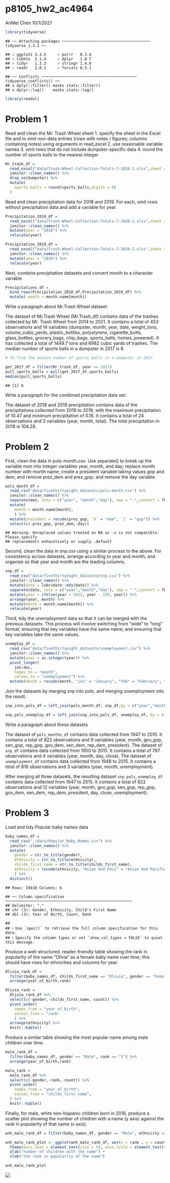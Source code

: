 p8105\_hw2\_ac4964
================
AnMei Chen
10/1/2021

``` r
library(tidyverse)
```

    ## ── Attaching packages ─────────────────────────────────────── tidyverse 1.3.1 ──

    ## ✓ ggplot2 3.3.5     ✓ purrr   0.3.4
    ## ✓ tibble  3.1.4     ✓ dplyr   1.0.7
    ## ✓ tidyr   1.1.3     ✓ stringr 1.4.0
    ## ✓ readr   2.0.1     ✓ forcats 0.5.1

    ## ── Conflicts ────────────────────────────────────────── tidyverse_conflicts() ──
    ## x dplyr::filter() masks stats::filter()
    ## x dplyr::lag()    masks stats::lag()

``` r
library(readxl)
```

# Problem 1

Read and clean the Mr. Trash Wheel sheet 1. specify the sheet in the
Excel file and to omit non-data entries (rows with notes / figures;
columns containing notes) using arguments in read\_excel 2. use
reasonable variable names 3. omit rows that do not include
dumpster-specific data 4. round the number of sports balls to the
nearest integer

``` r
Mr_trash_df = 
  read_excel("data/Trash-Wheel-Collection-Totals-7-2020-2.xlsx",sheet = "Mr. Trash Wheel", range = "A2:N534") %>% 
  janitor::clean_names() %>% 
  drop_na(dumpster) %>% 
  mutate(
    sports_balls = round(sports_balls,digits = 0)
  )
```

Read and clean precipitation data for 2018 and 2019. For each, omit rows
without precipitation data and add a variable for year.

``` r
Precipitation_2018_df = 
  read_excel("data/Trash-Wheel-Collection-Totals-7-2020-2.xlsx",sheet = "2018 Precipitation", range = "A2:B14") %>% 
  janitor::clean_names() %>% 
  mutate(year = "2018") %>% 
  relocate(year)

Precipitation_2019_df = 
  read_excel("data/Trash-Wheel-Collection-Totals-7-2020-2.xlsx",sheet = "2019 Precipitation", range = "A2:B14") %>% 
  janitor::clean_names() %>% 
  mutate(year = "2019") %>% 
  relocate(year)
```

Next, combine precipitation datasets and convert month to a character
variable

``` r
Precipitations_df = 
  bind_rows(Precipitation_2018_df,Precipitation_2019_df) %>% 
  mutate( month = month.name[month])
```

Write a paragraph about Mr.Trash Wheel dataset:

The dataset of Mr.Trash Wheel (Mr.Trash\_df) contains data of the
trashes collected by Mr. Trash Wheel from 2014 to 2021. It contains a
total of 453 observations and 14 variables (dumpster, month, year, date,
weight\_tons, volume\_cubic\_yards, plastic\_bottles, polystyrene,
cigarette\_butts, glass\_bottles, grocery\_bags, chip\_bags,
sports\_balls, homes\_powered). It has collected a total of 1449.7 tons
and 6982 cubic yards of trashes. The median number of sports balls in a
dumpster in 2017 is 8.

``` r
# To find the median number of sports balls in a dumpster in 2017

get_2017_df = filter(Mr_trash_df, year == 2017)
pull_sports_balls = pull(get_2017_df,sports_balls)
median(pull_sports_balls)
```

    ## [1] 8

Write a paragraph for the combined precipitation data set:

The dataset of 2018 and 2019 precipitation contains data of the
precipitations collected from 2018 to 2019, with the maximum
precipitation of 10.47 and minimum precipitation of 0.16. It contains a
total of 24 observations and 3 variables (year, month, total). The total
precipitation in 2018 is 104.28.

# Problem 2

First, clean the data in pols-month.csv. Use separate() to break up the
variable mon into integer variables year, month, and day; replace month
number with month name; create a president variable taking values gop
and dem, and remove prez\_dem and prez\_gop; and remove the day
variable.

``` r
pols_month_df = 
  read_csv("data/fivethirtyeight_datasets/pols-month.csv") %>% 
  janitor::clean_names() %>% 
  separate(mon, into = c("year", "month","day"), sep = "-",convert = TRUE) %>% 
  mutate( 
    month = month.name[month],
    ) %>% 
  mutate(president = recode(prez_gop, `0` = "dem", `1` = "gop")) %>% 
  select(c(-prez_gop,-prez_dem,-day))
```

    ## Warning: Unreplaced values treated as NA as .x is not compatible. Please specify
    ## replacements exhaustively or supply .default

Second, clean the data in snp.csv using a similar process to the above.
For consistency across datasets, arrange according to year and month,
and organize so that year and month are the leading columns.

``` r
snp_df = 
  read_csv("data/fivethirtyeight_datasets/snp.csv") %>% 
  janitor::clean_names() %>% 
  mutate(date = lubridate::mdy(date)) %>% 
  separate(date, into = c("year","month","day"), sep = "-",convert = TRUE) %>% 
  mutate(year = ifelse(year > 2021, year - 100, year)) %>% 
  arrange(year, month) %>%
  mutate(month = month.name[month]) %>% 
  relocate(year)  
```

Third, tidy the unemployment data so that it can be merged with the
previous datasets. This process will involve switching from “wide” to
“long” format; ensuring that key variables have the same name; and
ensuring that key variables take the same values.

``` r
unemploy_df = 
  read_csv("data/fivethirtyeight_datasets/unemployment.csv") %>% 
  janitor::clean_names() %>%
  mutate(year = as.integer(year)) %>% 
  pivot_longer(
    jan:dec,
    names_to = "month",
    values_to = "unemployment") %>% 
  mutate(month = recode(month, "jan" = "January", "feb" = "February", "mar" = "March", "apr" = "April", "may" = "May", "jun" = "June", "jul" = "July", "aug" = "August", "sep" = "September", "oct" = "October", "nov" = "November", "dec" = "December"))
```

Join the datasets by merging snp into pols, and merging unemployment
into the result.

``` r
snp_into_pols_df = left_join(pols_month_df, snp_df,by = c("year","month")) 

snp_pols_unemploy_df = left_join(snp_into_pols_df, unemploy_df, by = c("year","month"))
```

Write a paragraph about these datasets

The dataset of `pols_months_df` contains data collected from 1947 to
2015. It contains a total of 822 observations and 9 variables (year,
month, gov\_gop, sen\_gop, rep\_gop, gov\_dem, sen\_dem, rep\_dem,
president). The dataset of `snp_df` contains data collected from 1950 to
2015. It contains a total of 787 observations and 4 variables (year,
month, day, close). The dataset of `unemployment_df` contains data
collected from 1948 to 2015. It contains a total of 816 observations and
3 variables (year, month, unemployment).

After merging all three datasets, the resulting dataset
`snp_pols_unemploy_df` contains data collected from 1947 to 2015. It
contains a total of 822 observations and 12 variables (year, month,
gov\_gop, sen\_gop, rep\_gop, gov\_dem, sen\_dem, rep\_dem, president,
day, close, unemployment).

# Problem 3

Load and tidy Popular baby names data

``` r
baby_names_df =
  read_csv("./data/Popular_Baby_Names.csv") %>% 
  janitor::clean_names() %>% 
  mutate(
    gender = str_to_title(gender),
    ethnicity = str_to_title(ethnicity),
    childs_first_name = str_to_title(childs_first_name),
    ethnicity = recode(ethnicity, "Asian And Paci" = "Asian And Pacific Islander", "Black Non Hisp" = "Black Non Hispanic", "White Non Hisp" = "White Non Hispanic")
    ) %>% 
  distinct()
```

    ## Rows: 19418 Columns: 6

    ## ── Column specification ────────────────────────────────────────────────────────
    ## Delimiter: ","
    ## chr (3): Gender, Ethnicity, Child's First Name
    ## dbl (3): Year of Birth, Count, Rank

    ## 
    ## ℹ Use `spec()` to retrieve the full column specification for this data.
    ## ℹ Specify the column types or set `show_col_types = FALSE` to quiet this message.

Produce a well-structured, reader-friendly table showing the rank in
popularity of the name “Olivia” as a female baby name over time; this
should have rows for ethnicities and columns for year.

``` r
Olivia_rank_df = 
  filter(baby_names_df, childs_first_name == "Olivia", gender == "Female") %>% 
  arrange(year_of_birth,rank)

Olivia_rank = 
  Olivia_rank_df %>% 
  select(c(-gender,-childs_first_name,-count)) %>% 
  pivot_wider(
    names_from = "year_of_birth",
    values_from = "rank"
    ) %>% 
  arrange(ethnicity) %>% 
  knitr::kable() 
```

Produce a similar table showing the most popular name among male
children over time.

``` r
male_rank_df = 
  filter(baby_names_df, gender == "Male", rank == "1") %>%
  arrange(year_of_birth,rank)

male_rank = 
  male_rank_df %>% 
  select(c(-gender,-rank,-count)) %>% 
  pivot_wider(
    names_from = "year_of_birth",
    values_from = "childs_first_name",
  ) %>% 
  knitr::kable() 
```

Finally, for male, white non-hispanic children born in 2016, produce a
scatter plot showing the number of children with a name (y axis) against
the rank in popularity of that name (x axis).

``` r
wnh_male_rank_df = filter(baby_names_df, gender == "Male", ethnicity == "White Non Hispanic", year_of_birth == "2016") 

wnh_male_rank_plot <- ggplot(wnh_male_rank_df, aes(x = rank , y = count)) + geom_point(size = 0.5) + 
  theme(axis.text = element_text(size = 5), axis.title = element_text(size = 6,face = "bold")) +
  ylab("number of children with the name") + 
  xlab("the rank in popularity of the name")

wnh_male_rank_plot
```

![](p8105_hw2_ac4964_files/figure-gfm/unnamed-chunk-13-1.png)<!-- -->
